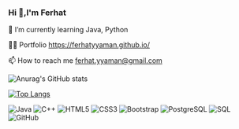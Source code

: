 ### Hi 👋,I'm Ferhat



🌱 I’m currently learning Java, Python

👨‍💻 Portfolio https://ferhatyyaman.github.io/

📫 How to reach me ferhat.yyaman@gmail.com

  

![Anurag's GitHub stats](https://github-readme-stats.vercel.app/api?username=ferhatyyaman&show_icons=true&theme=dark)


[![Top Langs](https://github-readme-stats.vercel.app/api/top-langs/?username=ferhatyyaman&layout=compact)](https://github.com/anuraghazra/github-readme-stats)   



![Java](https://img.shields.io/badge/-java-E34A86?style=flat-square&logo=java)
![C++](https://img.shields.io/badge/-C++-00599C?style=flat-square&logo=c)
![HTML5](https://img.shields.io/badge/-HTML5-E34F26?style=flat-square&logo=html5&logoColor=white)
![CSS3](https://img.shields.io/badge/-CSS3-1572B6?style=flat-square&logo=css3)
![Bootstrap](https://img.shields.io/badge/-Bootstrap-563D7C?style=flat-square&logo=bootstrap)
![PostgreSQL](https://img.shields.io/badge/-PostgreSQL-336791?style=flat-square&logo=postgresql)
![SQL](https://img.shields.io/badge/-Microsoft%20SQL%20Server-CC2927?style=flat-square&logo=microsoftsqlserver)
![GitHub](https://img.shields.io/badge/-GitHub-181717?style=flat-square&logo=github)






